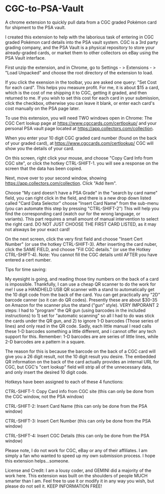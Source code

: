 # CGC-to-PSA-Vault
A chrome extension to quickly pull data from a CGC graded Pokémon card for shipment to the PSA vault.

I created this extension to help with the laborious task of entering in CGC graded Pokémon card details into the PSA vault system. CGC is a 3rd party grading company, and the PSA Vault is a physical repository to store your already-graded cards, or market them to other collectors on eBay using the PSA Vault interface.

First unzip the extension, and in Chrome, go to Settings - > Extensions - > "Load Unpacked" and choose the root directory of the extension to load.

If you click the exension in the toolbar, you are asked one query: "Set Cost for each card". This helps you measure profit. For me, it is about $15 a card, which is the cost of me shipping it to CGC, getting it graded, and then returned to me. If you wish to set this cost for each card in your submission, click the checkbox, otherwise you can leave it blank, or enter each card's cost manually on the PSA page later.

To use this extension, you will need TWO windows open in Chrome: The CGC Cert lookup page at https://www.cgccards.com/certlookup/ and your personal PSA vault page located at https://app.collectors.com/collection.

When you enter your 10 digit CGC graded card number (found on the back of your graded card), at https://www.cgccards.com/certlookup/ CGC will show you the details of your card.

On this screen, right click your mouse, and choose "Copy Card Info from CGC site", or click the hotkey CTRL-SHIFT-1. you will see a response on the screen that the data has been copied.

Next, move over to your second window, showing https://app.collectors.com/collection. Click "Add Item".

Choose "My card doesn't have a PSA Grade" in the "search by card name" field, you can right click in the field, and there is a new drop down listed called "Card Data Selector" choose "Insert Card Name" from the sub-menu (you can automate this step by pressing "CTRL-SHIFT-2") This will help you find the corresponding card (watch our for the wrong language, or variants). This part requires a small amount of manual intervention to select the right card. DO NOT JUST CHOOSE THE FIRST CARD LISTED, as it may not alsways be your exact card!

On the next screen, click the very first field and choose "Insert Cert Number" (or use the hotkey CTRL-SHIFT-3). After inserting the card nuber, click the SAME FIELD, and choose "Fill CGC details." (or use the Hotkey CTRL-SHIFT-4). Note: You cannot fill the CGC details until AFTER you have entered a cert number. 

Tips for time saving:

My eyesight is going, and reading those tiny numbers on the back of a card is impossible. Thankfully, I can use a cheap QR scanner to do the work for me!
I use a HANDHELD USB QR scanner with a stand to automatically get the 10 digit code from the back of the card. You can get practically any "2D" barcode canner (so it can do QR codes). Presently these are about $30-35 on Amazon for the scanner plus the stand ("gun" style). VERY IMPORANT 2 steps: I had to "program" the QR gun (using barcodes in the included instructions) to 1) set for "automatic scanning" so all I had to do was stick the cards under the QR gun, and 2)  to ignore 1-D barcodes (Those series of lines) and only read in the QR code. Sadly, each little manual I read calls these 1-D barcodes something a little different, and i cannot offer any tech support for this. Remember: 1-D barcodes are are series of little lines, while 2-D barcodes are a pattern in a square. 

The reason for this is because the barcode on the back of a CGC card will give you a 26 digit result, not the 10 digit result you desire. The embedded QR information on the back of the card actually provides an internal URL for CGC, but CGC's "cert lookup" field will strip all of the unnecessary data, and only insert the desired 10 digit code.

Hotkeys have been assigned to each of these 4 functions:

CTRL-SHIFT-1: Copy Card info from CGC site (this can only be done from the CGC window, not the PSA window)

CTRL-SHIFT-2: Insert Card Name (this can only be done from the PSA window) 

CTRL-SHIFT-3: Insert Cert Number (this can only be done from the PSA window)

CTRL-SHIFT-4: Insert CGC Details (this can only be done from the PSA window)

Please note, I do not work for CGC, eBay or any of their affiliates. I am simply a fan who wanted to speed up my own submission process. I hope this extension helps...someone.

License and Credit: I am a lousy coder, and GEMINI did a majority of the work here. This extension was built on the shoulders of people MUCH smarter than I am. Feel free to use it or modify it in any way you wish, but please do not sell it. KEEP INFORMATION FREE!



